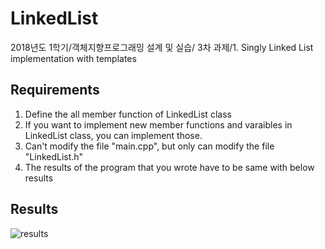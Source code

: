 # LinkedList
2018년도 1학기/객체지향프로그래밍 설계 및 실습/ 3차 과제/1. Singly Linked List implementation with templates


Requirements
------------
1. Define the all member function of LinkedList class
2. If you want to implement new member functions and varaibles in LinkedList class, you can implement those.
3. Can't modify the file "main.cpp", but only can modify the file "LinkedList.h"
4. The results of the program that you wrote have to be same with below results

Results
------------

![results](https://user-images.githubusercontent.com/35001605/39052531-48c960a4-44e7-11e8-86f1-623e5cfdab2b.PNG)


